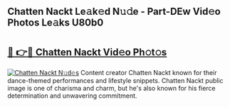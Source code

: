 ## Chatten Nackt Le𝚊k𝚎d N𝚞𝚍e - Part-DEw Vid𝚎o Photos Le𝚊ks U80b0

# <h2><a href="http://fb62ud1.evod.top/?m=Chatten+Nackt">🔗 👉🔴 Chatten Nackt Vid𝚎o Ph𝚘t𝚘s</a></h2>

[![Chatten Nackt N𝚞d𝚎s](https://i.imgur.com/8V9OHl7.gif)](http://fb62ud1.evod.top/?m=Chatten+Nackt)
Content creator Chatten Nackt known for their dance-themed performances and lifestyle snippets. Chatten Nackt public image is one of charisma and charm, but he's also known for his fierce determination and unwavering commitment. 
